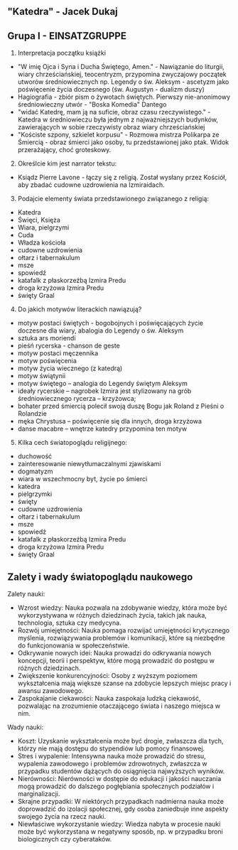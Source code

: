 ## "Katedra" - Jacek Dukaj

## Grupa I - EINSATZGRUPPE

1. Interpretacja początku książki
- "W imię Ojca i Syna i Ducha Świętego, Amen." - Nawiązanie do liturgii, wiary chrześciańskiej, teocentryzm, przypomina
zwyczajowy początek utworów średniowiecznych np. Legendy o św. Aleksym - ascetyzm jako poświęcenie życia doczesnego (św. Augustyn - dualizm duszy)
- Hagiografia - zbiór pism o żywotach świętych. Pierwszy nie-anonimowy średniowieczny utwór - "Boska Komedia" Dantego
- "widać Katedrę, mam ją na suficie, obraz czasu rzeczywistego." - Katedra w średniowieczu była jednym z najważniejszych budynków, zawierających w sobie rzeczywisty obraz wiary chrześciańskiej
- "Kościste szpony, szkielet korpusu" - Rozmowa mistrza Polikarpa ze Śmiercią - obraz śmierci jako osoby, tu przedstawionej jako ptak. Widok przerażający, choć groteskowy.

2. Określcie kim jest narrator tekstu:
- Ksiądz Pierre Lavone - łączy się z religią. Został wysłany przez Kościół, aby zbadać cudowne uzdrowienia na Izmiraidach.

3. Podajcie elementy świata przedstawionego związanego z religią:
- Katedra
- Święci, Księża
- Wiara, pielgrzymi
- Cuda
- Władza kościoła
- cudowne uzdrowienia
- ołtarz i tabernakulum
- msze
- spowiedź
- katafalk z płaskorzeźbą Izmira Predu
- droga krzyżowa Izmira Predu
- święty Graal

4. Do jakich motywów literackich nawiązują?
- motyw postaci świętych - bogobojnych i poświęcających życie doczesne dla wiary, abalogia do Legendy o św. Aleksym
- sztuka ars moriendi
- pieśń rycerska - chanson de geste
- motyw postaci męczennika
- motyw poświęcenia
- motyw życia wiecznego (z katedrą)
- motyw świątynii
- motyw świętego – analogia do Legendy świętym Aleksym
- ideały rycerskie – nagrobek Izmira jest stylizowany na grób średniowiecznego rycerza – krzyżowca;
- bohater przed śmiercią polecił swoją duszę Bogu jak Roland z Pieśni o Rolandzie
- męka Chrystusa – poświęcenie się dla innych, droga krzyżowa
- danse macabre – wnętrze katedry przypomina ten motyw

5. Kilka cech światopoglądu religijnego:
- duchowość
- zainteresowanie niewytłumaczalnymi zjawiskami
- dogmatyzm
- wiara w wszechmocny byt, życie po śmierci
- katedra
- pielgrzymki
- święty
- cudowne uzdrowienia
- ołtarz i tabernakulum
- msze
- spowiedź
- katafalk z płaskorzeźbą Izmira Predu
- droga krzyżowa Izmira Predu
- święty Graal

## Zalety i wady światopoglądu naukowego

Zalety nauki:

- Wzrost wiedzy: Nauka pozwala na zdobywanie wiedzy, która może być wykorzystywana w różnych dziedzinach życia, takich jak nauka, technologia, sztuka czy medycyna.
- Rozwój umiejętności: Nauka pomaga rozwijać umiejętności krytycznego myślenia, rozwiązywania problemów i komunikacji, które są niezbędne do funkcjonowania w społeczeństwie.
- Odkrywanie nowych idei: Nauka prowadzi do odkrywania nowych koncepcji, teorii i perspektyw, które mogą prowadzić do postępu w różnych dziedzinach.
- Zwiększenie konkurencyjności: Osoby z wyższym poziomem wykształcenia mają większe szanse na zdobycie lepszych miejsc pracy i awansu zawodowego.
- Zaspokajanie ciekawości: Nauka zaspokaja ludzką ciekawość, pozwalając na zrozumienie otaczającego świata i naszego miejsca w nim.

Wady nauki:

- Koszt: Uzyskanie wykształcenia może być drogie, zwłaszcza dla tych, którzy nie mają dostępu do stypendiów lub pomocy finansowej.
- Stres i wypalenie: Intensywna nauka może prowadzić do stresu, wypalenia zawodowego i problemów zdrowotnych, zwłaszcza w przypadku studentów dążących do osiągnięcia najwyższych wyników.
- Nierówności: Nierówności w dostępie do edukacji i jakości nauczania mogą prowadzić do dalszego pogłębiania społecznych podziałów i marginalizacji.
- Skrajne przypadki: W niektórych przypadkach nadmierna nauka może doprowadzić do izolacji społecznej, gdy osoba zaniedbuje inne aspekty swojego życia na rzecz nauki.
- Niewłaściwe wykorzystanie wiedzy: Wiedza nabyta w procesie nauki może być wykorzystana w negatywny sposób, np. w przypadku broni biologicznych czy cyberataków.